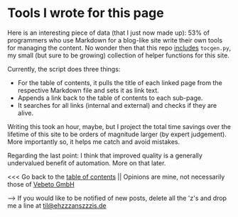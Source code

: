 # Tools I wrote for this page

Here is an interesting piece of data (that I just now made up): 
53% of programmers who use Markdown for a blog-like site 
write their own tools for managing the content.
No wonder then that this repo [includes](../tocgen.py) ``tocgen.py``, 
my small (but sure to be growing) collection of helper functions for this site.

Currently, the script does three things:

* For the table of contents, it pulls the title of each linked page from the 
  respective Markdown file and sets it as link text.
* Appends a link back to the table of contents to each sub-page.
* It searches for all links (internal and external) and checks if they are alive.

Writing this took an hour, maybe, but I project the total time savings over
the lifetime of this site to be orders of magnitude larger (by expert judgement).
More importantly so, it helps me catch and avoid mistakes.

Regarding the last point: I think that improved quality is a generally undervalued benefit
of automation. More on that later.




<<< Go back to the [table of contents](../README.md) || Opinions are mine, not necessarily those of [Vebeto GmbH](https://www.vebeto.de)

--> If you would like to be notified of new posts, delete all the 'z's and drop me a line at til@ehzzzanszzzis.de